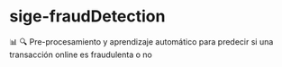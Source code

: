 # sige-fraudDetection
:bar_chart: :mag: Pre-procesamiento y aprendizaje automático para predecir si una transacción online es fraudulenta o no
